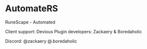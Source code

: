 # AutomateRS
RuneScape - Automated

Client support: Devious
Plugin developers: Zackaery & Boredaholic

Discord:
@zackaery
@.boredaholic

